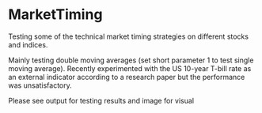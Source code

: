 # MarketTiming

Testing some of the technical market timing strategies on different stocks and indices.

Mainly testing double moving averages (set short parameter 1 to test single moving average). Recently experimented with the US 10-year T-bill rate as an external indicator according to a research paper but the performance was unsatisfactory.

Please see output for testing results and image for visual
